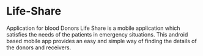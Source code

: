 # Life-Share
Application for blood Donors 
Life Share is a mobile application which satisfies the needs of the patients in emergency situations. 
This android based mobile app provides an easy and simple way of finding the details of the donors and receivers.

